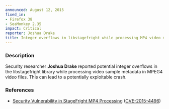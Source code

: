 ```yaml
---
announced: August 12, 2015
fixed_in:
- Firefox 38
- SeaMonkey 2.35
impact: Critical
reporter: Joshua Drake 
title: Integer overflows in libstagefright while processing MP4 video metadata
---
```


<h3>Description</h3>

<p>Security researcher <strong>Joshua Drake </strong> reported potential integer overflows  in the libstagefright library while processing video sample metadata in MPEG4 video files.   This can lead to a potentially exploitable crash.
</p>

<h3>References</h3>

<ul>
  <li><a href="https://bugzilla.mozilla.org/show_bug.cgi?id=1149605">
       Security Vulnerability in StageFright MP4 Processing</a>
(<a href="http://cve.mitre.org/cgi-bin/cvename.cgi?name=CVE-2015-4496"
class="ex-ref">CVE-2015-4496</a>)</li>
</ul>



